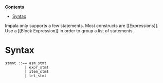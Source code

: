 <!-- START doctoc generated TOC please keep comment here to allow auto update -->
<!-- DON'T EDIT THIS SECTION, INSTEAD RE-RUN doctoc TO UPDATE -->
**Contents**

- [Syntax](#syntax)

<!-- END doctoc generated TOC please keep comment here to allow auto update -->

Impala only supports a few statements.
Most constructs are [[Expressions]].
Use a [[Block Expression]] in order to group a list of statements.

# Syntax

```
stmnt ::== asm_stmt
         | expr_stmt
         | item_stmt
         | let_stmt
```
